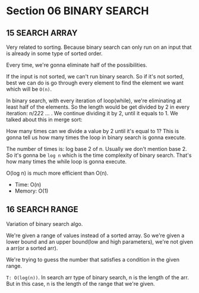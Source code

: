 # Section 06 BINARY SEARCH

## 15 SEARCH ARRAY
Very related to sorting. Because binary search can only run on an input that is already in some type of sorted order.

Every time, we're gonna eliminate half of the possibilities.

If the input is not sorted, we can't run binary search. So if it's not sorted, best we can do is go through every element to find the
element we want which will be `O(n)`.

In binary search, with every iteration of loop(while), we're eliminating at least half of the elements. So the length would be get divided by
2 in every iteration: n/2*2*2 ... . We continue dividing it by 2, until it equals to 1. We talked about this in merge sort:

How many times can we divide a value by 2 until it's equal to 1? This is gonna tell us how many times the loop in binary search is gonna execute.

The number of times is: log base 2 of n. Usually we don't mention base 2. So it's gonna be `log n` which is the time complexity of
binary search. That's how many times the while loop is gonna execute.

O(log n) is much more efficient than O(n).

- Time: O(n)
- Memory: O(1)

## 16 SEARCH RANGE
Variation of binary search algo.

We're given a range of values instead of a sorted array. So we're given a lower bound and an upper bound(low and high parameters), we're not
given a arr(or a sorted arr).

We're trying to guess the number that satisfies a condition in the given range.

`T: O(log(n))`. In search arr type of binary search, n is the length of the arr. But in this case, n is the length of the range that we're given. 